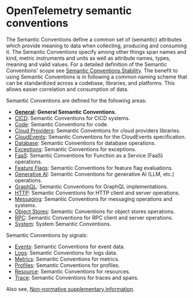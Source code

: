 <!--- Hugo front matter used to generate the website version of this page:
cascade:
  body_class: otel-docs-spec
  github_repo: &repo https://github.com/open-telemetry/semantic-conventions
  github_subdir: docs
  path_base_for_github_subdir: tmp/semconv/docs/
  github_project_repo: *repo
cSpell:ignore: semconv CICD
auto_gen: below
linkTitle: Semantic conventions
--->

# OpenTelemetry semantic conventions

The Semantic Conventions define a common set of (semantic) attributes which provide meaning to data when collecting, producing and consuming it.
The Semantic Conventions specify among other things span names and kind, metric instruments and units as well as attribute names, types, meaning and valid values. For a detailed definition of the Semantic Conventions' scope see [Semantic Conventions Stability](https://opentelemetry.io/docs/specs/otel/versioning-and-stability/#semantic-conventions-stability).
The benefit to using Semantic Conventions is in following a common naming scheme that can be standardized across a codebase, libraries, and platforms. This allows easier correlation and consumption of data.

Semantic Conventions are defined for the following areas:

* **[General](general/README.md): General Semantic Conventions**.
* [CICD](cicd/cicd-metrics.md): Semantic Conventions for CICD systems.
* [Code](code/README.md): Semantic Conventions for code.
* [Cloud Providers](cloud-providers/README.md): Semantic Conventions for cloud providers libraries.
* [CloudEvents](cloudevents/README.md): Semantic Conventions for the CloudEvents specification.
* [Database](database/README.md): Semantic Conventions for database operations.
* [Exceptions](exceptions/README.md): Semantic Conventions for exceptions.
* [FaaS](faas/README.md): Semantic Conventions for Function as a Service (FaaS) operations.
* [Feature Flags](feature-flags/README.md): Semantic Conventions for feature flag evaluations.
* [Generative AI](gen-ai/README.md): Semantic Conventions for generative AI (LLM, etc.) operations.
* [GraphQL](graphql/graphql-spans.md): Semantic Conventions for GraphQL implementations.
* [HTTP](http/README.md): Semantic Conventions for HTTP client and server operations.
* [Messaging](messaging/README.md): Semantic Conventions for messaging operations and systems.
* [Object Stores](object-stores/README.md): Semantic Conventions for object stores operations.
* [RPC](rpc/README.md): Semantic Conventions for RPC client and server operations.
* [System](system/README.md): System Semantic Conventions.

Semantic Conventions by signals:

* [Events](general/events.md): Semantic Conventions for event data.
* [Logs](general/logs.md): Semantic Conventions for logs data.
* [Metrics](general/metrics.md): Semantic Conventions for metrics.
* [Profiles](general/profiles.md): Semantic Conventions for profiles.
* [Resource](resource/README.md): Semantic Conventions for resources.
* [Trace](general/trace.md): Semantic Conventions for traces and spans.

Also see, [Non-normative supplementary information](non-normative/README.md).
